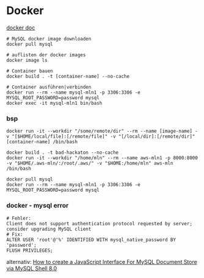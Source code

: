 # Docker

[docker doc](https://docs.docker.com/engine/reference/commandline/)

```docker
# MySQL docker image downloaden
docker pull mysql   
            
# auflisten der docker images
docker image ls                 

# Container bauen
docker build . -t [container-name] --no-cache   

# Container ausführen|verbinden
docker run --rm --name mysql-mln1 -p 3306:3306 -e MYSQL_ROOT_PASSWORD=password mysql
docker exec -it mysql-mln1 bin/bash
```

### bsp
```
docker run -it --workdir "/some/remote/dir" --rm --name [image-name] -v "[$HOME/local/file]:[/remote/file]" -v "[/local/dir]:[/remote/dir]" [container-name] /bin/bash

docker build . -t bad-hackaton --no-cache
docker run -it --workdir "/home/mln" --rm --name aws-mln1 -p 8000:8000 -v "$HOME/.aws-mln/:/root/.aws/" -v "$HOME:/home/mln" aws-mln /bin/bash

docker pull mysql
docker run --rm --name mysql-mln1 -p 3306:3306 -e MYSQL_ROOT_PASSWORD=password mysql
```
### docker - mysql error
```docker
# Fehler: 
Client does not support authentication protocol requested by server; consider upgrading MySQL client
# Fix:
ALTER USER 'root'@'%' IDENTIFIED WITH mysql_native_password BY 'password';
FLUSH PRIVILEGES;
```
alternativ: [How to create a JavaScript Interface For MySQL Document Store via MySQL Shell 8.0](https://medium.com/javascript-in-plain-english/javascript-interface-for-mysql-document-store-via-mysql-shell-8-0-d9a98c91e5fc)
